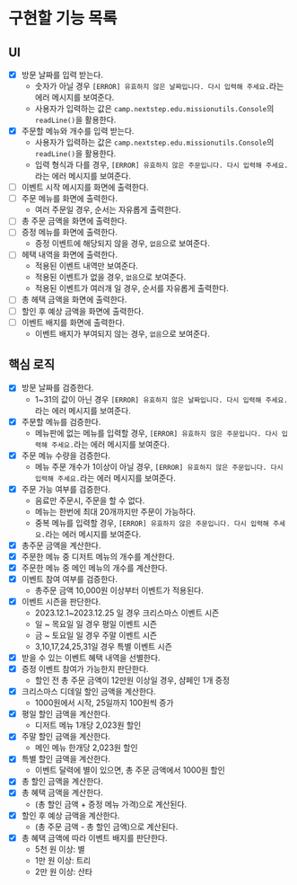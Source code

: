 # 구현할 기능 목록
## UI
* [x] 방문 날짜를 입력 받는다.
  * 숫자가 아닐 경우 `[ERROR] 유효하지 않은 날짜입니다. 다시 입력해 주세요.`라는 에러 메시지를 보여준다.
  * 사용자가 입력하는 값은 `camp.nextstep.edu.missionutils.Console`의 `readLine()`을 활용한다.
* [x] 주문할 메뉴와 개수를 입력 받는다.
  * 사용자가 입력하는 값은 `camp.nextstep.edu.missionutils.Console`의 `readLine()`을 활용한다.
  * 입력 형식과 다를 경우, `[ERROR] 유효하지 않은 주문입니다. 다시 입력해 주세요.`라는 에러 메시지를 보여준다.
* [ ] 이벤트 시작 메시지를 화면에 출력한다.
* [ ] 주문 메뉴를 화면에 출력한다.
  * 여러 주문일 경우, 순서는 자유롭게 출력한다.
* [ ] 총 주문 금액을 화면에 출력한다.
* [ ] 증정 메뉴를 화면에 출력한다.
  * 증정 이벤트에 해당되지 않을 경우, `없음`으로 보여준다.
* [ ] 헤택 내역을 화면에 출력한다.
  * 적용된 이벤트 내역만 보여준다.
  * 적용된 이벤트가 없을 경우, `없음`으로 보여준다.
  * 적용된 이벤트가 여러개 일 경우, 순서를 자유롭게 출력한다.
* [ ] 총 헤택 금액을 화면에 출력한다.
* [ ] 할인 후 예상 금액을 화면에 출력한다.
* [ ] 이벤트 배지를 화면에 출력한다.
  * 이벤트 배지가 부여되지 않는 경우, `없음`으로 보여준다.

## 핵심 로직
* [x] 방문 날짜를 검증한다.
  * 1~31의 값이 아닌 경우 `[ERROR] 유효하지 않은 날짜입니다. 다시 입력해 주세요.`라는 에러 메시지를 보여준다.
* [x] 주문할 메뉴를 검증한다.
  * 메뉴판에 없는 메뉴를 입력할 경우, `[ERROR] 유효하지 않은 주문입니다. 다시 입력해 주세요.`라는 에러 메시지를 보여준다.
* [x] 주문 메뉴 수량을 검증한다.
  * 메뉴 주문 개수가 1이상이 아닐 경우, `[ERROR] 유효하지 않은 주문입니다. 다시 입력해 주세요.`라는 에러 메시지를 보여준다.
* [x] 주문 가능 여부를 검증한다.
  * 음료만 주문시, 주문을 할 수 없다.
  * 메뉴는 한번에 최대 20개까지만 주문이 가능하다.
  * 중복 메뉴를 입력할 경우, `[ERROR] 유효하지 않은 주문입니다. 다시 입력해 주세요.`라는 에러 메시지를 보여준다.
* [x] 총주문 금액을 계산한다.
* [x] 주문한 메뉴 중 디저트 메뉴의 개수를 계산한다.
* [x] 주문한 메뉴 중 메인 메뉴의 개수를 계산한다.
* [x] 이벤트 참여 여부를 검증한다.
  * 총주문 금액 10,000원 이상부터 이벤트가 적용된다.
* [x] 이벤트 시즌을 판단한다.
  * 2023.12.1~2023.12.25 일 경우 크리스마스 이벤트 시즌
  * 일 ~ 목요일 일 경우 평일 이벤트 시즌
  * 금 ~ 토요일 일 경우 주말 이벤트 시즌
  * 3,10,17,24,25,31일 경우 특별 이벤트 시즌
* [x] 받을 수 있는 이벤트 혜택 내역을 선별한다.
* [x] 증정 이벤트 참여가 가능한지 판단한다.
  * 할인 전 총 주문 금액이 12만원 이상일 경우, 샴페인 1개 증정
* [x] 크리스마스 디데일 할인 금액을 계산한다.
  * 1000원에서 시작, 25일까지 100원씩 증가
* [x] 평일 할인 금액을 계산한다.
  * 디저트 메뉴 1개당 2,023원 할인
* [x] 주말 할인 금액을 계산한다.
  * 메인 메뉴 한개당 2,023원 할인
* [x] 특별 할인 금액을 계산한다.
  * 이벤트 달력에 별이 있으면, 총 주문 금액에서 1000원 할인
* [x] 총 할인 금액을 계산한다.
* [x] 총 혜택 금액을 계산한다.
  * (총 할인 금액 + 증정 메뉴 가격)으로 계산된다.
* [x] 할인 후 예상 금액을 계산한다.
  * (총 주문 금액 - 총 할인 금액)으로 계산된다.
* [x] 총 혜택 금액에 따라 이벤트 배지를 판단한다.
  * 5천 원 이상: 별
  * 1만 원 이상: 트리
  * 2만 원 이상: 산타
